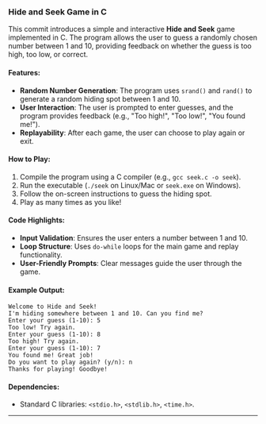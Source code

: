 ### **Hide and Seek Game in C**

This commit introduces a simple and interactive **Hide and Seek** game implemented in C. The program allows the user to guess a randomly chosen number between 1 and 10, providing feedback on whether the guess is too high, too low, or correct.

#### **Features:**
- **Random Number Generation**: The program uses `srand()` and `rand()` to generate a random hiding spot between 1 and 10.
- **User Interaction**: The user is prompted to enter guesses, and the program provides feedback (e.g., "Too high!", "Too low!", "You found me!").
- **Replayability**: After each game, the user can choose to play again or exit.

#### **How to Play:**
1. Compile the program using a C compiler (e.g., `gcc seek.c -o seek`).
2. Run the executable (`./seek` on Linux/Mac or `seek.exe` on Windows).
3. Follow the on-screen instructions to guess the hiding spot.
4. Play as many times as you like!

#### **Code Highlights:**
- **Input Validation**: Ensures the user enters a number between 1 and 10.
- **Loop Structure**: Uses `do-while` loops for the main game and replay functionality.
- **User-Friendly Prompts**: Clear messages guide the user through the game.

#### **Example Output:**
```
Welcome to Hide and Seek!
I'm hiding somewhere between 1 and 10. Can you find me?
Enter your guess (1-10): 5
Too low! Try again.
Enter your guess (1-10): 8
Too high! Try again.
Enter your guess (1-10): 7
You found me! Great job!
Do you want to play again? (y/n): n
Thanks for playing! Goodbye!
```

#### **Dependencies:**
- Standard C libraries: `<stdio.h>`, `<stdlib.h>`, `<time.h>`.
---

